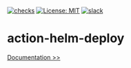 [![checks](https://github.com/martoc/action-helm-deploy/actions/workflows/checks.yml/badge.svg?branch=main&event=push)](https://github.com/martoc/action-helm-deploy/actions/workflows/checks.yml)
[![License: MIT](https://img.shields.io/badge/License-MIT-yellow.svg)](https://opensource.org/licenses/MIT)
[![slack](https://img.shields.io/badge/slack-general-brightgreen.svg?logo=slack)](https://app.slack.com/messages/T8L8AAD3M/C8LBHLSVA)

# action-helm-deploy

[Documentation >>](./docs/index.md)
